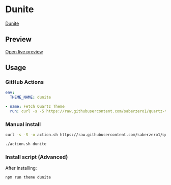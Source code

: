 # Dunite

[Dunite](https://ch0live.github.io/home)

## Preview

[Open live preview](https://quartz-themes.github.io/dunite/)

## Usage

### GitHub Actions

```yaml
env:
  THEME_NAME: dunite
```

```yaml
- name: Fetch Quartz Theme
  run: curl -s -S https://raw.githubusercontent.com/saberzero1/quartz-themes/master/action.sh | bash -s -- $THEME_NAME
```

### Manual install

```bash
curl -s -S -o action.sh https://raw.githubusercontent.com/saberzero1/quartz-themes/master/action.sh

./action.sh dunite
```

### Install script (Advanced)

After installing:

```bash
npm run theme dunite
```
